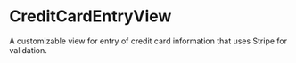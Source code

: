 # CreditCardEntryView
A customizable view for entry of credit card information that uses Stripe for validation.
